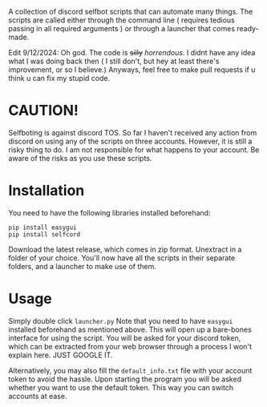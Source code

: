 A collection of discord selfbot scripts that can automate many things. The scripts are called either through the command line ( requires tedious passing in all required arguments ) or
through a launcher that comes ready-made.

Edit 9/12/2024: Oh god. The code is ~~silly~~ *horrendous.* I didnt have any idea what I was doing back then ( I still don't, but hey at least there's improvement, or so I believe.) Anyways, feel free to make pull requests if u think u can fix my stupid code.

# CAUTION!
Selfboting is against discord TOS. So far I haven't received any action from discord on using any of the scripts on three accounts. However, it is still a risky thing to do. 
I am not responsible for what happens to your account. Be aware of the risks as you use these scripts.
# Installation
You need to have the following libraries installed beforehand:
```
pip install easygui
pip install selfcord
```
Download the latest release, which comes in zip format. Unextract in a folder of your choice.
You'll now have all the scripts in their separate folders, and a launcher to make use of them.
# Usage
Simply double click `launcher.py` Note that you need to have `easygui` installed beforehand as mentioned above. This will open up a bare-bones interface for using the script.
You will be asked for your discord token, which can be extracted from your web browser through a process I won't explain here. JUST GOOGLE IT.

Alternatively, you may also fill the `default_info.txt` file with your account token to avoid the hassle. 
Upon starting the program you will be asked whether you want to use the default token. This way you can switch accounts at ease.
